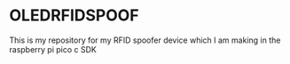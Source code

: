 # OLEDRFIDSPOOF
This is my repository for my RFID spoofer device which I am making in the raspberry pi pico c SDK
